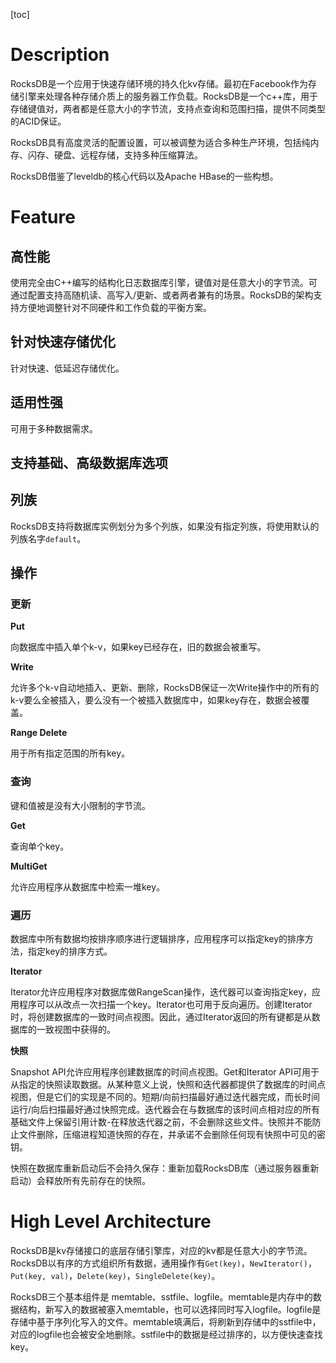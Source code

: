 [toc]

# Description

RocksDB是一个应用于快速存储环境的持久化kv存储。最初在Facebook作为存储引擎来处理各种存储介质上的服务器工作负载。RocksDB是一个c++库，用于存储键值对，两者都是任意大小的字节流，支持点查询和范围扫描，提供不同类型的ACID保证。

RocksDB具有高度灵活的配置设置，可以被调整为适合多种生产环境，包括纯内存、闪存、硬盘、远程存储，支持多种压缩算法。

RocksDB借鉴了leveldb的核心代码以及Apache HBase的一些构想。

# Feature

## **高性能**

使用完全由C++编写的结构化日志数据库引擎，键值对是任意大小的字节流。可通过配置支持高随机读、高写入/更新、或者两者兼有的场景。RocksDB的架构支持方便地调整针对不同硬件和工作负载的平衡方案。

## **针对快速存储优化**

针对快速、低延迟存储优化。

## **适用性强**

可用于多种数据需求。

## **支持基础、高级数据库选项**

## **列族**

RocksDB支持将数据库实例划分为多个列族，如果没有指定列族，将使用默认的列族名字`default`。

## 操作

### 更新

**Put**

向数据库中插入单个k-v，如果key已经存在，旧的数据会被重写。

**Write**

允许多个k-v自动地插入、更新、删除，RocksDB保证一次Write操作中的所有的k-v要么全被插入，要么没有一个被插入数据库中，如果key存在，数据会被覆盖。

**Range Delete**

用于所有指定范围的所有key。

### 查询

键和值被是没有大小限制的字节流。

**Get**

查询单个key。

**MultiGet**

允许应用程序从数据库中检索一堆key。

### 遍历

数据库中所有数据均按排序顺序进行逻辑排序，应用程序可以指定key的排序方法，指定key的排序方式。

**Iterator**

Iterator允许应用程序对数据库做RangeScan操作，迭代器可以查询指定key，应用程序可以从改点一次扫描一个key。Iterator也可用于反向遍历。创建Iterator时，将创建数据库的一致时间点视图。因此，通过Iterator返回的所有键都是从数据库的一致视图中获得的。

**快照**

Snapshot API允许应用程序创建数据库的时间点视图。Get和Iterator API可用于从指定的快照读取数据。从某种意义上说，快照和迭代器都提供了数据库的时间点视图，但是它们的实现是不同的。短期/向前扫描最好通过迭代器完成，而长时间运行/向后扫描最好通过快照完成。迭代器会在与数据库的该时间点相对应的所有基础文件上保留引用计数-在释放迭代器之前，不会删除这些文件。快照并不能防止文件删除，压缩进程知道快照的存在，并承诺不会删除任何现有快照中可见的密钥。

快照在数据库重新启动后不会持久保存：重新加载RocksDB库（通过服务器重新启动）会释放所有先前存在的快照。

# High Level Architecture

RocksDB是kv存储接口的底层存储引擎库，对应的kv都是任意大小的字节流。RocksDB以有序的方式组织所有数据，通用操作有`Get(key)`，`NewIterator()`，`Put(key, val)`，`Delete(key)`，`SingleDelete(key)`。

RocksDB三个基本组件是 memtable、sstfile、logfile。memtable是内存中的数据结构，新写入的数据被塞入memtable，也可以选择同时写入logfile。logfile是存储中基于序列化写入的文件。memtable填满后，将刷新到存储中的sstfile中，对应的logfile也会被安全地删除。sstfile中的数据是经过排序的，以方便快速查找key。